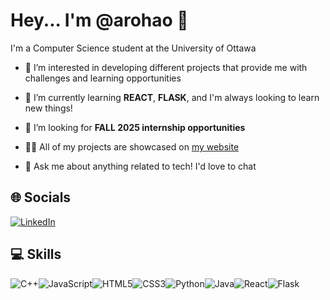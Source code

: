 # Hey... I'm @arohao 👋

I'm a Computer Science student at the University of Ottawa

- 🔭 I’m interested in developing different projects that provide me with challenges and learning opportunities

- 🌱 I’m currently learning **REACT**, **FLASK**, and I'm always looking to learn new things!

- 🤝 I’m looking for **FALL 2025 internship opportunities**

- 👨‍💻 All of my projects are showcased on [my website](https://arohaupreti.com/)

- 💬 Ask me about anything related to tech! I'd love to chat

## 🌐 Socials
[![LinkedIn](https://img.shields.io/badge/LinkedIn-%230077B5.svg?logo=linkedin&logoColor=white)](https://www.linkedin.com/in/aroha-upreti/)

## 💻 Skills


![C++](https://img.shields.io/badge/C%2B%2B-00599C?style=for-the-badge&logo=c%2B%2B&logoColor=white)![JavaScript](https://img.shields.io/badge/JavaScript-F7DF1E?style=for-the-badge&logo=javascript&logoColor=black)![HTML5](https://img.shields.io/badge/HTML5-E34F26?style=for-the-badge&logo=html5&logoColor=white)![CSS3](https://img.shields.io/badge/CSS3-1572B6?style=for-the-badge&logo=css3&logoColor=white)![Python](https://img.shields.io/badge/Python-3776AB?style=for-the-badge&logo=python&logoColor=white)![Java](https://img.shields.io/badge/Java-ED8B00?style=for-the-badge&logo=openjdk&logoColor=white)![React](https://img.shields.io/badge/React-20232A?style=for-the-badge&logo=react&logoColor=61DAFB)![Flask](https://img.shields.io/badge/Flask-000000?style=for-the-badge&logo=flask&logoColor=white)
